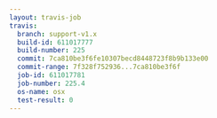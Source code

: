 ```yaml
---
layout: travis-job
travis:
  branch: support-v1.x
  build-id: 611017777
  build-number: 225
  commit: 7ca810be3f6fe10307becd8448723f8b9b133e00
  commit-range: 7f328f752936...7ca810be3f6f
  job-id: 611017781
  job-number: 225.4
  os-name: osx
  test-result: 0
---
```

